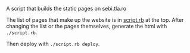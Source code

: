 A script that builds the static pages on sebi.tla.ro

The list of pages that make up the website is in [script.rb](./script.rb) at the top. After changing
the list or the pages themselves, generate the html with `./script.rb`.

Then deploy with `./script.rb deploy`.
